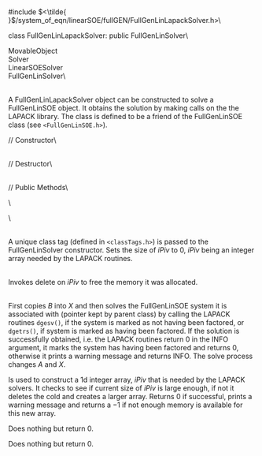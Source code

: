 \
\#include
$<\tilde{ }$/system_of_eqn/linearSOE/fullGEN/FullGenLinLapackSolver.h$>$\

class FullGenLinLapackSolver: public FullGenLinSolver\

MovableObject\
Solver\
LinearSOESolver\
FullGenLinSolver\

\
A FullGenLinLapackSolver object can be constructed to solve a
FullGenLinSOE object. It obtains the solution by making calls on the the
LAPACK library. The class is defined to be a friend of the FullGenLinSOE
class (see  `<FullGenLinSOE.h>`).

// Constructor\

\
// Destructor\

\
// Public Methods\

\

\

\
A unique class tag (defined in  `<classTags.h>`) is passed to the
FullGenLinSolver constructor. Sets the size of *iPiv* to $0$, *iPiv*
being an integer array needed by the LAPACK routines.

\
Invokes delete on *iPiv* to free the memory it was allocated.

\
First copies $B$ into $X$ and then solves the FullGenLinSOE system it is
associated with (pointer kept by parent class) by calling the LAPACK
routines `dgesv()`, if the system is marked as not having been factored,
or `dgetrs()`, if system is marked as having been factored. If the
solution is successfully obtained, i.e. the LAPACK routines return $0$
in the INFO argument, it marks the system has having been factored and
returns $0$, otherwise it prints a warning message and returns INFO. The
solve process changes $A$ and $X$.

Is used to construct a 1d integer array, *iPiv* that is needed by the
LAPACK solvers. It checks to see if current size of *iPiv* is large
enough, if not it deletes the cold and creates a larger array. Returns
$0$ if successful, prints a warning message and returns a $-1$ if not
enough memory is available for this new array.

Does nothing but return $0$.

Does nothing but return $0$.
